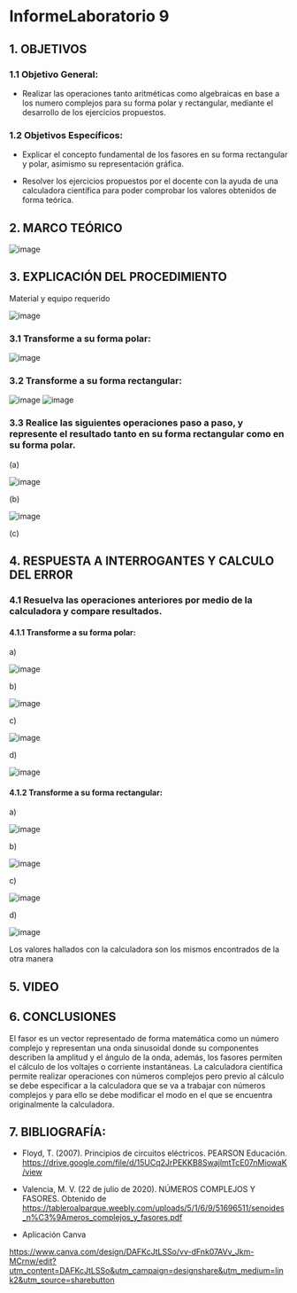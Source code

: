 # InformeLaboratorio 9
## 1. OBJETIVOS
### 1.1 Objetivo General:

- Realizar las operaciones tanto aritméticas como algebraicas en base a los numero complejos para su forma polar y rectangular, mediante el desarrollo de los ejercicios propuestos.

### 1.2 Objetivos Específicos:

- Explicar el concepto fundamental de los fasores en su forma rectangular y polar, asimismo su representación gráfica.

- Resolver los ejercicios propuestos por el docente con la ayuda de una calculadora científica para poder comprobar los valores obtenidos de forma teórica.

## 2. MARCO TEÓRICO

![image](https://user-images.githubusercontent.com/105681693/186952720-fe440053-c0a6-49d3-93fe-3e062052c695.png)

## 3. EXPLICACIÓN DEL PROCEDIMIENTO
Material y equipo requerido

![image](https://user-images.githubusercontent.com/105681693/186953186-99b4071a-5ede-45c4-920b-887f8e8f67a1.png)

### 3.1 Transforme a su forma polar:

![image](https://user-images.githubusercontent.com/105681693/186953112-4c615623-6d86-493a-841d-1166a26dae24.png)

### 3.2 Transforme a su forma rectangular:

![image](https://user-images.githubusercontent.com/105696051/186955446-e2070867-9bba-4923-a2d9-2c16d6f1a4b7.png)
![image](https://user-images.githubusercontent.com/105696051/186955485-6fcd6f57-d464-4843-bcd7-32ef1d506bb9.png)

### 3.3 Realice las siguientes operaciones paso a paso, y represente el resultado tanto en su forma rectangular como en su forma polar.

(a)

![image](https://user-images.githubusercontent.com/105671364/186957860-875c8cfb-6799-4748-976a-ad5b37ab0324.png)

(b)

![image](https://user-images.githubusercontent.com/105671364/186957822-95d20d66-cf26-402e-92e5-b1c1ea79424c.png)


(c)



## 4. RESPUESTA A INTERROGANTES Y CALCULO DEL ERROR
### 4.1 Resuelva las operaciones anteriores por medio de la calculadora y compare resultados.

#### 4.1.1 Transforme a su forma polar:

a)

![image](https://user-images.githubusercontent.com/105696051/186956599-85884156-ce70-4fc2-af4a-714373073187.png)

b)

![image](https://user-images.githubusercontent.com/105696051/186956885-cc7e9389-0f7b-4c88-b479-768ca0f91a2c.png)

c)

![image](https://user-images.githubusercontent.com/105696051/186956950-dd6d3780-6955-44ad-990a-37104eaaf451.png)

d)

![image](https://user-images.githubusercontent.com/105696051/186957073-a183a2bc-d4fd-4fba-987e-a66918799969.png)

#### 4.1.2 Transforme a su forma rectangular:

a)

![image](https://user-images.githubusercontent.com/105696051/186959186-4d42359c-c3ab-414a-b3b4-d0b193a83a55.png)

b)

![image](https://user-images.githubusercontent.com/105696051/186959268-86f4edcc-f62f-4876-8762-e5040fc4ff04.png)

c)

![image](https://user-images.githubusercontent.com/105696051/186959327-07f8144b-f41e-409d-8b37-e994e786bcb0.png)

d)

![image](https://user-images.githubusercontent.com/105696051/186959385-517d32e1-5663-4796-8e44-a3353d8581ae.png)

Los valores hallados con la calculadora son los mismos encontrados de la otra manera

## 5. VIDEO


## 6. CONCLUSIONES
El fasor es un vector representado de forma matemática como un número complejo y representan una onda sinusoidal donde su componentes describen la amplitud y el ángulo de la onda, además, los fasores permiten el cálculo de los voltajes o corriente instantáneas.
La calculadora científica permite realizar operaciones con números complejos pero previo al cálculo se debe especificar a la calculadora que se va a trabajar con números complejos y para ello se debe modificar el modo en el que se encuentra originalmente la calculadora.

## 7. BIBLIOGRAFÍA:

- Floyd, T. (2007). Principios de circuitos eléctricos. PEARSON Educación. https://drive.google.com/file/d/15UCq2JrPEKKB8SwajlmtTcE07nMiowaK/view

- Valencia, M. V. (22 de julio de 2020). NÚMEROS COMPLEJOS Y FASORES. Obtenido de https://tableroalparque.weebly.com/uploads/5/1/6/9/51696511/senoides_n%C3%9Ameros_complejos_y_fasores.pdf

- Aplicación Canva

https://www.canva.com/design/DAFKcJtLSSo/vv-dFnk07AVv_Jkm-MCrnw/edit?utm_content=DAFKcJtLSSo&utm_campaign=designshare&utm_medium=link2&utm_source=sharebutton




